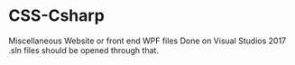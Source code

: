 # CSS-Csharp
Miscellaneous Website or front end WPF files
Done on Visual Studios 2017    .sln files should be opened through that. 
